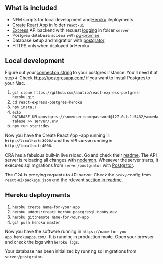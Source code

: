 ## What is included

- NPM scripts for local development and [Heroku](https://devcenter.heroku.com/categories/nodejs) deployments 
- [Create React App](https://github.com/facebookincubator/create-react-app]) in folder `react-ui`
- [Express](https://expressjs.com/) API backend with request [logging](https://github.com/expressjs/morgan) in folder `server`
- Postgres database access with [pg-promise](https://github.com/vitaly-t/pg-promise)
- Database setup and migration with [postgrator](https://github.com/rickbergfalk/postgrator)
- HTTPS only when deployed to Heroku

## Local development

Figure out your [connection string](https://github.com/iceddev/pg-connection-string) to your postgres instance. You'll need it at step `4`. Check https://postgresapp.com/ if you want to install Postgres to your Mac. 

1. `git clone https://github.com/aautio/react-express-postgres-heroku.git`
2. `cd react-express-postgres-heroku`
3. `npm install`
4. `echo DATABASE_URL=postgres://someuser:somepassword@127.0.0.1:5432/somedatabase >> server/.env`  
5. `npm run start:dev`

Now you have the Create React App -app running in `http://localhost:3000/` and the API server running in `http://localhost:4000`. 

CRA has a fabulous built-in live reload. Go and check their [readme](https://github.com/facebookincubator/create-react-app). The API server is reloading all changes with [nodemon](https://nodemon.io/). Whenever the server starts, it executes sql migrations from `server/postgrator` with [Postgrator](https://github.com/rickbergfalk/postgrator).

The CRA is proxying requests to API server. Check the `proxy` config from `react-ui/package.json` and the relevant [section in readme](https://github.com/facebookincubator/create-react-app/blob/master/packages/react-scripts/template/README.md#proxying-api-requests-in-development).


## Heroku deployments

1. `heroku create name-for-your-app`
2. `heroku addons:create heroku-postgresql:hobby-dev`
3. `heroku git:remote name-for-your-app`
4. `git push heroku master`

Now you have the software running in `https://name-for-your-app.herokuapps.com/`. It is running in production mode. Open your browser and check the logs with `heroku logs`.

Your database has been initialized by running sql migrations from `server/postgrator`.

